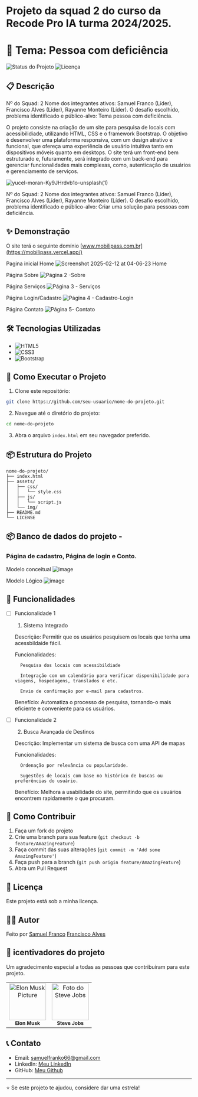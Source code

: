 # Projeto da squad 2 do curso da Recode Pro IA turma 2024/2025.

# 🚀 Tema: Pessoa com deficiência
![Status do Projeto](https://img.shields.io/badge/Status-Em%20Desenvolvimento-brightgreen)
![Licença](https://img.shields.io/badge/License-MIT-blue)

## 📋 Descrição

Nº do Squad: 2
Nome dos integrantes ativos: Samuel Franco (Líder), Francisco Alves (Líder), Rayanne Monteiro (Líder).
O desafio escolhido, problema identificado e público-alvo: Tema pessoa com deficiência.

O projeto consiste na criação de um site para pesquisa de locais com acessibilidiade, utilizando HTML, CSS e o framework Bootstrap. O objetivo é desenvolver uma plataforma responsiva, com um design atrativo e funcional, que ofereça uma experiência de usuário intuitiva tanto em dispositivos móveis quanto em desktops. O site terá um front-end bem estruturado e, futuramente, será integrado com um back-end para gerenciar funcionalidades mais complexas, como, autenticação de usuários e gerenciamento de serviços. 

![yucel-moran-Ky9JHrdvb1o-unsplash(1)](https://github.com/user-attachments/assets/40a41883-10a6-4a5a-83bb-d5d7ffc2348b)


Nº do Squad: 2
Nome dos integrantes ativos: Samuel Franco (Líder), Francisco Alves (Líder), Rayanne Monteiro (Líder).
O desafio escolhido, problema identificado e público-alvo: Criar uma solução para pessoas com deficiência.



## ✨ Demonstração

O site terá o seguinte domínio [www.mobilipass.com.br](https://mobilipass.vercel.app/)

Pagina inicial Home
![Screenshot 2025-02-12 at 04-06-23 Home](https://github.com/user-attachments/assets/e1502376-83f6-447f-b00b-7aec7548b4fc)

Página Sobre
![Página 2 -Sobre](https://github.com/user-attachments/assets/0c274820-941e-41d5-8135-8490d2c97b8f)

Página Serviços
![Página 3 - Serviços](https://github.com/user-attachments/assets/536cd06c-2180-4d14-8731-1fdf45c570e9)

Página Login/Cadastro
![Página 4 - Cadastro-Login](https://github.com/user-attachments/assets/4dc52e9b-ce21-4954-98df-94c3348e2d51)

Página Contato
![Página 5- Contato](https://github.com/user-attachments/assets/c2b6cba5-5a69-4f9b-93dc-fa01348e2437)


## 🛠️ Tecnologias Utilizadas

- ![HTML5](https://img.shields.io/badge/HTML5-E34F26?style=for-the-badge&logo=html5&logoColor=white)
- ![CSS3](https://img.shields.io/badge/CSS3-1572B6?style=for-the-badge&logo=css3&logoColor=white)
- ![Bootstrap](https://img.shields.io/badge/Bootstrap-563D7C?style=for-the-badge&logo=bootstrap&logoColor=white)


## 🚀 Como Executar o Projeto

1. Clone este repositório:
```bash
git clone https://github.com/seu-usuario/nome-do-projeto.git
```

2. Navegue até o diretório do projeto:
```bash
cd nome-do-projeto
```

3. Abra o arquivo `index.html` em seu navegador preferido.

## 📦 Estrutura do Projeto

```
nome-do-projeto/
├── index.html
├── assets/
│   ├── css/
│   │   └── style.css
│   ├── js/
│   │   └── script.js
│   └── img/
├── README.md
└── LICENSE
```

## 📦 Banco de dados do projeto - 

### Página de cadastro,  Página de login e Conto.

Modelo conceitual 
![image](https://github.com/user-attachments/assets/8694efd3-a875-45d3-b070-3e0c9bde03ca)

Modelo Lógico 
![image](https://github.com/user-attachments/assets/24360f09-a506-4fb2-b929-abdcb2a13414)


## 🎯 Funcionalidades

- [ ] Funcionalidade 1
    1. Sistema Integrado

    Descrição: Permitir que os usuários pesquisem os locais que tenha uma acessbildaide fácil.

    Funcionalidades:

        Pesquisa dos locais com acessibildiade

        Integração com um calendário para verificar disponibilidade para viagens, hospedagens, translados e etc.

        Envio de confirmação por e-mail para cadastros.

    Benefício: Automatiza o processo de pesquisa, tornando-o mais eficiente e conveniente para os usuários.

- [ ] Funcionalidade 2
      
    2. Busca Avançada de Destinos
       
    Descrição: Implementar um sistema de busca com uma API de mapas

    Funcionalidades:

        Ordenação por relevância ou popularidade.

        Sugestões de locais com base no histórico de buscas ou preferências do usuário.

    Benefício: Melhora a usabilidade do site, permitindo que os usuários encontrem rapidamente o que procuram.

## 🤝 Como Contribuir

1. Faça um fork do projeto
2. Crie uma branch para sua feature (`git checkout -b feature/AmazingFeature`)
3. Faça commit das suas alterações (`git commit -m 'Add some AmazingFeature'`)
4. Faça push para a branch (`git push origin feature/AmazingFeature`)
5. Abra um Pull Request

## 📝 Licença

Este projeto está sob a minha licença. 

## 👨‍💻 Autor

Feito por 
[Samuel Franco](https://github.com/samuel-franco)
[Francisco Alves ](https://github.com/Fraalves)

<h2 id="colab">🤝 icentivadores do projeto</h2>

Um agradecimento especial a todas as pessoas que contribuíram para este projeto.

<table>
  <tr>
    <td align="center">
      <a href="#">
        <img src="https://t.ctcdn.com.br/n7eZ74KAcU3iYwnQ89-ul9txVxc=/400x400/smart/filters:format(webp)/i490769.jpeg" width="100px;" alt="Elon Musk Picture"/><br>
        <sub>
          <b>Elon Musk</b>
        </sub>
      </a>
    </td>
    <td align="center">
      <a href="#">
        <img src="https://miro.medium.com/max/360/0*1SkS3mSorArvY9kS.jpg" width="100px;" alt="Foto do Steve Jobs"/><br>
        <sub>
          <b>Steve Jobs</b>
        </sub>
      </a>
    </td>
  </tr>
</table>

## 📞 Contato

- Email: samuelfranko66@gmail.com
- LinkedIn: [Meu LinkedIn](https://www.linkedin.com/in/samuelfrancodev/)
- GitHub: [Meu Github](https://github.com/samuel-franco)

---

⭐️ Se este projeto te ajudou, considere dar uma estrela!
